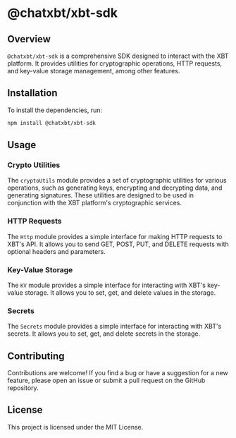 # @chatxbt/xbt-sdk

## Overview

`@chatxbt/xbt-sdk` is a comprehensive SDK designed to interact with the XBT platform. It provides utilities for cryptographic operations, HTTP requests, and key-value storage management, among other features.

## Installation

To install the dependencies, run:

```bash
npm install @chatxbt/xbt-sdk
```

## Usage

### Crypto Utilities

The `cryptoUtils` module provides a set of cryptographic utilities for various operations, such as generating keys, encrypting and decrypting data, and generating signatures. These utilities are designed to be used in conjunction with the XBT platform's cryptographic services.

### HTTP Requests

The `Http` module provides a simple interface for making HTTP requests to XBT's API. It allows you to send GET, POST, PUT, and DELETE requests with optional headers and parameters.

### Key-Value Storage

The `KV` module provides a simple interface for interacting with XBT's key-value storage. It allows you to set, get, and delete values in the storage.

### Secrets

The `Secrets` module provides a simple interface for interacting with XBT's secrets. It allows you to set, get, and delete secrets in the storage.

## Contributing

Contributions are welcome! If you find a bug or have a suggestion for a new feature, please open an issue or submit a pull request on the GitHub repository.

## License

This project is licensed under the MIT License.
